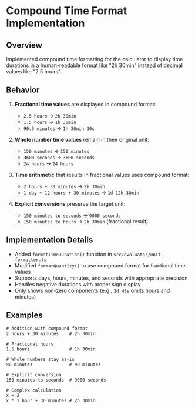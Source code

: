 # Compound Time Format Implementation

## Overview
Implemented compound time formatting for the calculator to display time durations in a human-readable format like "2h 30min" instead of decimal values like "2.5 hours".

## Behavior
1. **Fractional time values** are displayed in compound format:
   - `2.5 hours` → `2h 30min`
   - `1.5 hours` → `1h 30min`
   - `90.5 minutes` → `1h 30min 30s`

2. **Whole number time values** remain in their original unit:
   - `150 minutes` → `150 minutes`
   - `3600 seconds` → `3600 seconds`
   - `24 hours` → `24 hours`

3. **Time arithmetic** that results in fractional values uses compound format:
   - `2 hours + 30 minutes` → `2h 30min`
   - `1 day + 12 hours + 30 minutes` → `1d 12h 30min`

4. **Explicit conversions** preserve the target unit:
   - `150 minutes to seconds` → `9000 seconds`
   - `150 minutes to hours` → `2h 30min` (fractional result)

## Implementation Details
- Added `formatTimeDuration()` function in `src/evaluator/unit-formatter.ts`
- Modified `formatQuantity()` to use compound format for fractional time values
- Supports days, hours, minutes, and seconds with appropriate precision
- Handles negative durations with proper sign display
- Only shows non-zero components (e.g., `2d 45s` omits hours and minutes)

## Examples
```calc
# Addition with compound format
2 hours + 30 minutes    # 2h 30min

# Fractional hours
1.5 hours               # 1h 30min

# Whole numbers stay as-is
90 minutes              # 90 minutes

# Explicit conversion
150 minutes to seconds  # 9000 seconds

# Complex calculation
x = 2
x * 1 hour + 30 minutes # 2h 30min
```